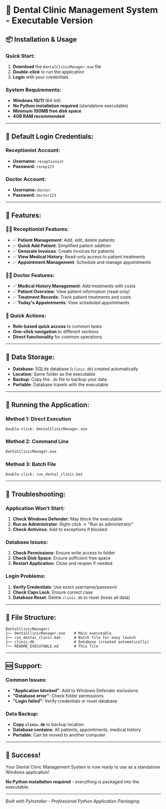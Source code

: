 # 🦷 Dental Clinic Management System - Executable Version

## 📦 Installation & Usage

### **Quick Start:**
1. **Download** the `DentalClinicManager.exe` file
2. **Double-click** to run the application
3. **Login** with your credentials

### **System Requirements:**
- **Windows 10/11** (64-bit)
- **No Python installation required** (standalone executable)
- **Minimum 100MB free disk space**
- **4GB RAM recommended**

---

## 🔐 **Default Login Credentials:**

### **Receptionist Account:**
- **Username:** `receptionist`
- **Password:** `recep123`

### **Doctor Account:**
- **Username:** `doctor`
- **Password:** `doctor123`

---

## 🏥 **Features:**

### **👩‍💼 Receptionist Features:**
- ✅ **Patient Management**: Add, edit, delete patients
- ✅ **Quick Add Patient**: Simplified patient addition
- ✅ **Generate Invoices**: Create invoices for patients
- ✅ **View Medical History**: Read-only access to patient treatments
- ✅ **Appointment Management**: Schedule and manage appointments

### **👨‍⚕️ Doctor Features:**
- ✅ **Medical History Management**: Add treatments with costs
- ✅ **Patient Overview**: View patient information (read-only)
- ✅ **Treatment Records**: Track patient treatments and costs
- ✅ **Today's Appointments**: View scheduled appointments

### **🎯 Quick Actions:**
- **Role-based quick access** to common tasks
- **One-click navigation** to different sections
- **Direct functionality** for common operations

---

## 💾 **Data Storage:**

- **Database**: SQLite database (`clinic.db`) created automatically
- **Location**: Same folder as the executable
- **Backup**: Copy the `.db` file to backup your data
- **Portable**: Database travels with the executable

---

## 🚀 **Running the Application:**

### **Method 1: Direct Execution**
```
Double-click: DentalClinicManager.exe
```

### **Method 2: Command Line**
```cmd
DentalClinicManager.exe
```

### **Method 3: Batch File**
```
Double-click: run_dental_clinic.bat
```

---

## 🔧 **Troubleshooting:**

### **Application Won't Start:**
1. **Check Windows Defender**: May block the executable
2. **Run as Administrator**: Right-click → "Run as administrator"
3. **Check Antivirus**: Add to exceptions if blocked

### **Database Issues:**
1. **Check Permissions**: Ensure write access to folder
2. **Check Disk Space**: Ensure sufficient free space
3. **Restart Application**: Close and reopen if needed

### **Login Problems:**
1. **Verify Credentials**: Use exact username/password
2. **Check Caps Lock**: Ensure correct case
3. **Database Reset**: Delete `clinic.db` to reset (loses all data)

---

## 📁 **File Structure:**

```
DentalClinicManager/
├── DentalClinicManager.exe    # Main executable
├── run_dental_clinic.bat      # Batch file for easy launch
├── clinic.db                  # Database (created automatically)
└── README_EXECUTABLE.md       # This file
```

---

## 🆘 **Support:**

### **Common Issues:**
- **"Application blocked"**: Add to Windows Defender exclusions
- **"Database error"**: Check folder permissions
- **"Login failed"**: Verify credentials or reset database

### **Data Backup:**
- **Copy `clinic.db`** to backup location
- **Database contains**: All patients, appointments, medical history
- **Portable**: Can be moved to another computer

---

## 🎉 **Success!**

Your Dental Clinic Management System is now ready to use as a standalone Windows application!

**No Python installation required** - everything is packaged into the executable.

---

*Built with PyInstaller - Professional Python Application Packaging* 